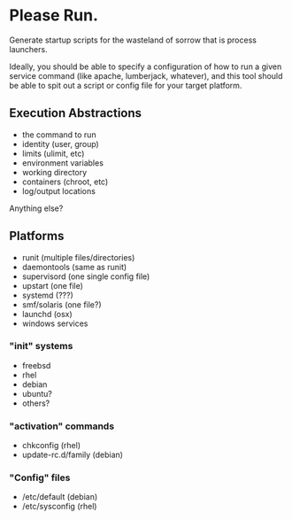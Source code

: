 # Please Run.

Generate startup scripts for the wasteland of sorrow that is process launchers.

Ideally, you should be able to specify a configuration of how to run a given
service command (like apache, lumberjack, whatever), and this tool should
be able to spit out a script or config file for your target platform.

## Execution Abstractions

* the command to run
* identity (user, group)
* limits (ulimit, etc)
* environment variables
* working directory
* containers (chroot, etc)
* log/output locations

Anything else?

## Platforms

* runit (multiple files/directories)
* daemontools (same as runit)
* supervisord (one single config file)
* upstart (one file)
* systemd (???)
* smf/solaris (one file?)
* launchd (osx)
* windows services

### "init" systems

* freebsd
* rhel
* debian
* ubuntu?
* others?

### "activation" commands

* chkconfig (rhel)
* update-rc.d/family (debian)

### "Config" files

* /etc/default (debian)
* /etc/sysconfig (rhel)

